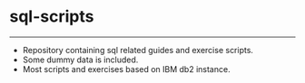 # sql-scripts
----------------

- Repository containing sql related guides and exercise scripts.  
- Some dummy data is included.
- Most scripts and exercises based on IBM db2 instance. 
